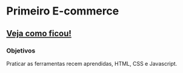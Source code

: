 # Primeiro E-commerce

## [Veja como ficou!](https://jeff-lf.github.io/First-E-commerce/)

### Objetivos

Praticar as ferramentas recem aprendidas, HTML, CSS e Javascript.

